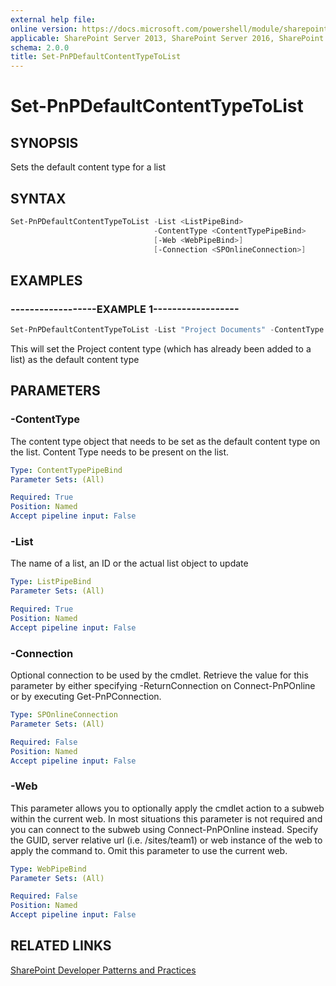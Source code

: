 ```yaml
---
external help file:
online version: https://docs.microsoft.com/powershell/module/sharepoint-pnp/set-pnpdefaultcontenttypetolist
applicable: SharePoint Server 2013, SharePoint Server 2016, SharePoint Server 2019, SharePoint Online
schema: 2.0.0
title: Set-PnPDefaultContentTypeToList
---
```


# Set-PnPDefaultContentTypeToList

## SYNOPSIS
Sets the default content type for a list

## SYNTAX 

```powershell
Set-PnPDefaultContentTypeToList -List <ListPipeBind>
                                -ContentType <ContentTypePipeBind>
                                [-Web <WebPipeBind>]
                                [-Connection <SPOnlineConnection>]
```

## EXAMPLES

### ------------------EXAMPLE 1------------------
```powershell
Set-PnPDefaultContentTypeToList -List "Project Documents" -ContentType "Project"
```

This will set the Project content type (which has already been added to a list) as the default content type

## PARAMETERS

### -ContentType
The content type object that needs to be set as the default content type on the list. Content Type needs to be present on the list.

```yaml
Type: ContentTypePipeBind
Parameter Sets: (All)

Required: True
Position: Named
Accept pipeline input: False
```

### -List
The name of a list, an ID or the actual list object to update

```yaml
Type: ListPipeBind
Parameter Sets: (All)

Required: True
Position: Named
Accept pipeline input: False
```

### -Connection
Optional connection to be used by the cmdlet. Retrieve the value for this parameter by either specifying -ReturnConnection on Connect-PnPOnline or by executing Get-PnPConnection.

```yaml
Type: SPOnlineConnection
Parameter Sets: (All)

Required: False
Position: Named
Accept pipeline input: False
```

### -Web
This parameter allows you to optionally apply the cmdlet action to a subweb within the current web. In most situations this parameter is not required and you can connect to the subweb using Connect-PnPOnline instead. Specify the GUID, server relative url (i.e. /sites/team1) or web instance of the web to apply the command to. Omit this parameter to use the current web.

```yaml
Type: WebPipeBind
Parameter Sets: (All)

Required: False
Position: Named
Accept pipeline input: False
```

## RELATED LINKS

[SharePoint Developer Patterns and Practices](https://aka.ms/sppnp)